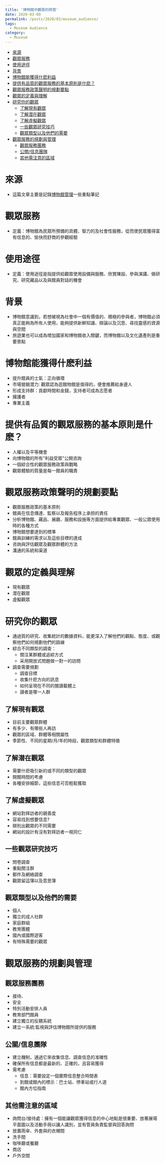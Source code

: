 ```yaml
---
title: '博物館中觀眾的照管'
date: 2020-03-09
permalink: /posts/2020/03/museum_audience/
tags:
  - Museum Audience
category:
  - Museum
---
```


- [來源](#%e4%be%86%e6%ba%90)
- [觀眾服務](#%e8%a7%80%e7%9c%be%e6%9c%8d%e5%8b%99)
- [使用途徑](#%e4%bd%bf%e7%94%a8%e9%80%94%e5%be%91)
- [背景](#%e8%83%8c%e6%99%af)
- [博物館能獲得什麽利益](#%e5%8d%9a%e7%89%a9%e9%a4%a8%e8%83%bd%e7%8d%b2%e5%be%97%e4%bb%80%e9%ba%bd%e5%88%a9%e7%9b%8a)
- [提供有品質的觀眾服務的基本原則是什麽？](#%e6%8f%90%e4%be%9b%e6%9c%89%e5%93%81%e8%b3%aa%e7%9a%84%e8%a7%80%e7%9c%be%e6%9c%8d%e5%8b%99%e7%9a%84%e5%9f%ba%e6%9c%ac%e5%8e%9f%e5%89%87%e6%98%af%e4%bb%80%e9%ba%bd)
- [觀眾服務政策聲明的規劃要點](#%e8%a7%80%e7%9c%be%e6%9c%8d%e5%8b%99%e6%94%bf%e7%ad%96%e8%81%b2%e6%98%8e%e7%9a%84%e8%a6%8f%e5%8a%83%e8%a6%81%e9%bb%9e)
- [觀眾的定義與理解](#%e8%a7%80%e7%9c%be%e7%9a%84%e5%ae%9a%e7%be%a9%e8%88%87%e7%90%86%e8%a7%a3)
- [研究你的觀眾](#%e7%a0%94%e7%a9%b6%e4%bd%a0%e7%9a%84%e8%a7%80%e7%9c%be)
  - [了解現有觀眾](#%e4%ba%86%e8%a7%a3%e7%8f%be%e6%9c%89%e8%a7%80%e7%9c%be)
  - [了解潜在觀眾](#%e4%ba%86%e8%a7%a3%e6%bd%9c%e5%9c%a8%e8%a7%80%e7%9c%be)
  - [了解虛擬觀眾](#%e4%ba%86%e8%a7%a3%e8%99%9b%e6%93%ac%e8%a7%80%e7%9c%be)
  - [一些觀眾研究技巧](#%e4%b8%80%e4%ba%9b%e8%a7%80%e7%9c%be%e7%a0%94%e7%a9%b6%e6%8a%80%e5%b7%a7)
  - [觀眾類型以及他們的需要](#%e8%a7%80%e7%9c%be%e9%a1%9e%e5%9e%8b%e4%bb%a5%e5%8f%8a%e4%bb%96%e5%80%91%e7%9a%84%e9%9c%80%e8%a6%81)
- [觀眾服務的規劃與管理](#%e8%a7%80%e7%9c%be%e6%9c%8d%e5%8b%99%e7%9a%84%e8%a6%8f%e5%8a%83%e8%88%87%e7%ae%a1%e7%90%86)
  - [觀眾服務團務](#%e8%a7%80%e7%9c%be%e6%9c%8d%e5%8b%99%e5%9c%98%e5%8b%99)
  - [公關/信息團隊](#%e5%85%ac%e9%97%9c%e4%bf%a1%e6%81%af%e5%9c%98%e9%9a%8a)
  - [其他需注意的區域](#%e5%85%b6%e4%bb%96%e9%9c%80%e6%b3%a8%e6%84%8f%e7%9a%84%e5%8d%80%e5%9f%9f)
 

# 來源
- 這篇文章主要是記錄[博物館管理](https://unesdoc.unesco.org/ark:/48223/pf0000141067_chi)一些重點筆記

# 觀眾服務
- 定義：博物館為民眾所預備的具體、智力的及社會性服務，從而使民眾獲得富有信息的、愉快而舒商的參觀經驗

# 使用途徑
- 定義：使用途徑是指提供給觀眾使用設備與服務、欣賞陳設、參與演講、做研究、研究藏品以及與館員對話的機會


# 背景
- 博物館意識到，若想被視為社會中一個有價值的、積極的參與者，博物館必須真正能夠為所有人使用，能夠提供新鮮知識、辯論以及沉思、尋找靈感的資源與空間
- 旅遊業也可以成為增加國家和博物館收入關鍵，而博物館以及文化遺產則是重要景點

# 博物館能獲得什麽利益
- 提升館員的士氣：正向循環
- 市場營銷潜力: 觀眾認為逛館物館是值得的，便會推薦給身邊人
- 形成支持群：貢獻時間和金錢，支持者可成為志愿者
- 擁護者
- 專業主義

# 提供有品質的觀眾服務的基本原則是什麽？
- 人權以及平等機會
- 向博物館的所有"利益受眾"公開咨詢
- 一個綜合性的觀眾服務政策與戰略
- 觀眾體驗的質量是每一館員的職責
  
# 觀眾服務政策聲明的規劃要點
- 觀眾服務政策的基本原則
- 館員在信息傳達、監察以及報告程序上承担的責任
- 分析博物館、藏品、展廳、服務和設施等方面提供給專業觀眾、一般公眾使用時的各種方式
- 博物館想要達到的標準
- 館員訓練的需求以及這些目標的達成
- 咨詢與評估觀眾及觀眾群體的方法
- 溝通的系統和渠道

# 觀眾的定義與理解
- 現有觀眾
- 潜在觀眾
- 虛擬觀眾

# 研究你的觀眾
- 通過質的研究、收集統計的數據資料，能更深入了解他們的觀點、態度、或觀察他們如何規劃他們的路線
- 綜合不同類型的調查：
  - 關注某群體或追綜方式
  - 采用開放式問題做一對一的訪問
- 調查需要規劃 
  - 調查目標
  - 收集什麽方向的訊息
  - 如何呈現在不同的閱讀載體上
  - 讀者是哪一人群

## 了解現有觀眾
- 目前主要觀眾群體
- 有多少、有哪些人再訪
- 觀眾的區域、群體等相關屬性
- 季節性、不同的星期/月/年的時段，觀眾類型和群體特徵
  
## 了解潜在觀眾
- 需要什麽吸引新的或不同的類型的觀眾
- 開館時間的考慮
- 各種安排細節，這些信息可否輕鬆獲取

## 了解虛擬觀眾
- 網站對拜訪者的親善度 
- 容易找到想要信息?
- 辯別出觀眾的不同需要
- 網站的設計有沒有對拜訪者一視同仁
  
## 一些觀眾研究技巧
- 問卷調查
- 重點關注群
- 郵件及網絡調查
- 觀眾留這簿以及意思簿

## 觀眾類型以及他們的需要
- 個人
- 獨立的成人社群
- 家庭群組
- 教育團體
- 國內或國際遊客
- 有特殊需要的觀眾
  
# 觀眾服務的規劃與管理
## 觀眾服務團務
- 接待、
- 安全
- 特別活動安排人員
- 教育部門館員
- 建立獨立的反饋系統
- 建立一系統:監視與評估博物館所提供的服務
  
## 公關/信息團隊
- 建立機制，通過它來收集信息、調查信息的准確性
- 確保所有信息都是最新的、正確的，且容易獲得
- 需考慮
  - 信息：需要設定一個實際信息整合時間表
  - 到館或館內的標示：巴士站、停車站或行人道
  - 館內方位指南
  
## 其他需注意的區域
- 詢問台/接待處：擁有一個能讓觀眾獲得信息的中心地點是很重要、放著展場平面圖以及活動手冊以讓人識別，並有管員負責監督與回答詢問
- 放置雨傘、外套與的衣帽間
- 洗手間
- 咖啡廳或餐廳
- 商店
- 戶外空間
